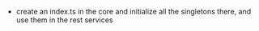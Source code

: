 - create an index.ts in the core and initialize all the singletons there, and use them in the rest services